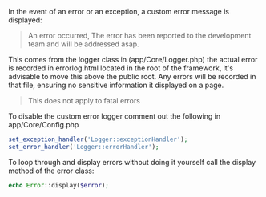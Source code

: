 In the event of an error or an exception, a custom error message is displayed:


> An error occurred, The error has been reported to the development team and will be addressed asap.

This comes from the logger class in (app/Core/Logger.php) the actual error is recorded in errorlog.html located in the root of the framework, it's advisable to move this above the public root. Any errors will be recorded in that file, ensuring no sensitive information it displayed on a page.

>This does not apply to fatal errors

To disable the custom error logger comment out the following in app/Core/Config.php

```php
set_exception_handler('Logger::exceptionHandler');
set_error_handler('Logger::errorHandler');
```

To loop through and display errors without doing it yourself call the display method of the error class:

```php
echo Error::display($error);
```
